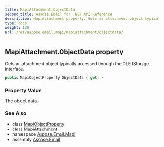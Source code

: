 ```yaml
---
title: MapiAttachment.ObjectData
second_title: Aspose.Email for .NET API Reference
description: MapiAttachment property. Gets an attachment object typically accessed through the OLE IStorage interface
type: docs
weight: 120
url: /net/aspose.email.mapi/mapiattachment/objectdata/
---
```

## MapiAttachment.ObjectData property

Gets an attachment object typically accessed through the OLE IStorage interface.

```csharp
public MapiObjectProperty ObjectData { get; }
```

### Property Value

The object data.

### See Also

* class [MapiObjectProperty](../../mapiobjectproperty/)
* class [MapiAttachment](../)
* namespace [Aspose.Email.Mapi](../../mapiattachment/)
* assembly [Aspose.Email](../../../)


